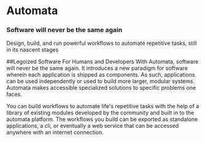 
# Automata
### Software will never be the same again

Design, build, and run powerful workflows to automate repetitive tasks, still in its nascent stages

##Legoized Software For Humans and Developers
With Automata, software will never be the same again. It introduces a new paradigm for software wherein each application is shipped as components. As such, applications can be used independently or used to build more larger, modular systems. Automata makes accessible specialized solutions to specific problems one faces.

You can build workflows to automate life's repetitive tasks with the help of a library of existing modules developed by the community and built in to the automata platform. The workflows you build can be exported as standalone applications, a cli, or eventually a web service that can be accessed anywhere with an internet connection.
